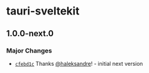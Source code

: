 # tauri-sveltekit

## 1.0.0-next.0

### Major Changes

- [`cfebd1c`](https://github.com/haleksandre/tauri-sveltekit/commit/cfebd1c6682c556f030c2a9e9fe21f8d3c439d4c) Thanks [@haleksandre](https://github.com/haleksandre)! - initial next version

